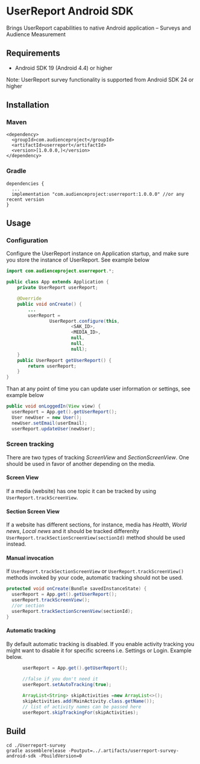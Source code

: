 # UserReport Android SDK

Brings UserReport capabilities to native Android application – Surveys and Audience Measurement

## Requirements

- Android SDK 19 (Android 4.4) or higher

Note: UserReport survey functionality is supported from Android SDK 24 or higher

## Installation

### Maven
```
<dependency>
  <groupId>com.audienceproject</groupId>
  <artifactId>userreport</artifactId>
  <version>[1.0.0.0,)</version>
</dependency>
```

### Gradle
```
dependencies {
  ...
  implementation "com.audienceproject:userreport:1.0.0.0" //or any recent version
}
```
## Usage

### Configuration
Configure the UserReport instance on Application startup, and make sure you store the instance of UserReport. See example below

```Java
import com.audienceproject.userreport.*;

public class App extends Application {
    private UserReport userReport;

    @Override
    public void onCreate() {
        ...
        userReport =
                UserReport.configure(this,
                        <SAK_ID>,
                        <MEDIA_ID>,
                        null,
                        null,
                        null);
    }
    public UserReport getUserReport() {
        return userReport;
    }
}

```
Than at any point of time you can update user information or settings, see example below
```Java
public void onLoggedIn(View view) {
  userReport = App.get().getUserReport();
  User newUser = new User();
  newUser.setEmail(userEmail);
  userReport.updateUser(newUser);
```

### Screen tracking
There are two types of tracking *ScreenView* and *SectionScreenView*. One should be used in favor of another depending on the media.   

#### Screen View
If a media (website) has one topic it can be tracked by using `UserReport.trackScreenView`.

#### Section Screen View
If a website has different sections, for instance, media has *Health*, *World news*, *Local news* and it should be tracked differenlty `UserReport.trackSectionScreenView(sectionId)` method should be used instead.  

#### Manual invocation
If `UserReport.trackSectionScreenView` or `UserReport.trackScreenView()` methods invoked by your code, automatic tracking should not be used. 


```Java
protected void onCreate(Bundle savedInstanceState) {
  userReport = App.get().getUserReport();
  userReport.trackScreenView();
  //or section 
  userReport.trackSectionScreenView(sectionId);
}

```

#### Automatic tracking
By default automatic tracking is disabled.  If you enable activity tracking you might want to disable it for specific screens i.e. Settings or Login. Example below.

```Java
      userReport = App.get().getUserReport();

      //false if you don't need it
      userReport.setAutoTracking(true);
      
      ArrayList<String> skipActivities =new ArrayList<>();
      skipActivities.add(MainActivity.class.getName());
      // list of activity names can be passed here
      userReport.skipTrackingFor(skipActivities);
```


## Build

```
cd ./Userreport-survey
gradle assemblerelease -Poutput=../.artifacts/userreport-survey-android-sdk -PbuildVersion=0
```
